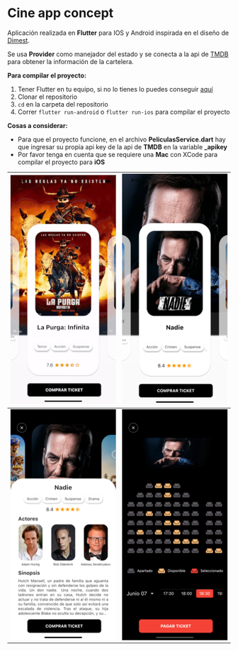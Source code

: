 # Cine app concept

Aplicación realizada en **Flutter** para IOS y Android inspirada en el diseño de [Dimest](https://dribbble.com/shots/8257559-Movie-2-0).

Se usa **Provider** como manejador del estado y se conecta a la api de [TMDB](https://www.themoviedb.org/?language=es) para obtener la información de la cartelera.

**Para compilar el proyecto:**

 1. Tener Flutter en tu equipo, si no lo tienes lo puedes conseguir [aquí](https://flutter.dev/)
 2. Clonar el repositorio
 3. `cd` en la carpeta del repositorio
 4. Correr `flutter run-android` o `flutter run-ios` para compilar el proyecto

**Cosas a considerar:**
- Para que el proyecto funcione, en el archivo **PeliculasService.dart** hay que ingresar su propia api key de la api de **TMDB** en la variable **_apikey**
- Por favor tenga en cuenta que se requiere una **Mac** con XCode para compilar el proyecto para **iOS**




| ![Dfz-Code](https://raw.githubusercontent.com/MarkosDfz/CineConcept/master/resources/cine.gif) | <img src="https://raw.githubusercontent.com/MarkosDfz/CineConcept/master/resources/1.png" height="520"/> |
|--|--|
| <img src="https://raw.githubusercontent.com/MarkosDfz/CineConcept/master/resources/2.png" height="520"/> |  <img src="https://raw.githubusercontent.com/MarkosDfz/CineConcept/master/resources/3.png" height="520"/>|
